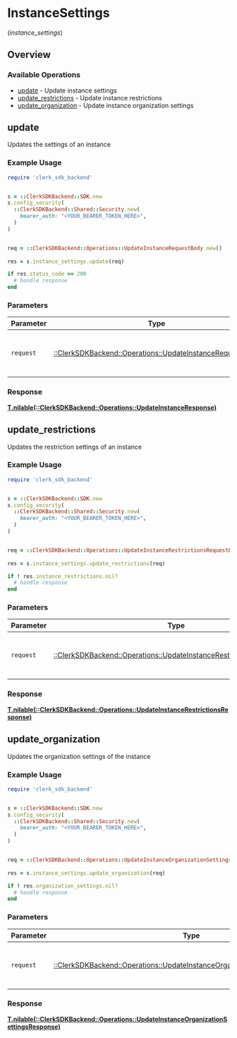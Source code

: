 # InstanceSettings
(*instance_settings*)

## Overview

### Available Operations

* [update](#update) - Update instance settings
* [update_restrictions](#update_restrictions) - Update instance restrictions
* [update_organization](#update_organization) - Update instance organization settings

## update

Updates the settings of an instance

### Example Usage

```ruby
require 'clerk_sdk_backend'


s = ::ClerkSDKBackend::SDK.new
s.config_security(
  ::ClerkSDKBackend::Shared::Security.new(
    bearer_auth: "<YOUR_BEARER_TOKEN_HERE>",
  )
)


req = ::ClerkSDKBackend::Operations::UpdateInstanceRequestBody.new()
    
res = s.instance_settings.update(req)

if res.status_code == 200
  # handle response
end

```

### Parameters

| Parameter                                                                                                        | Type                                                                                                             | Required                                                                                                         | Description                                                                                                      |
| ---------------------------------------------------------------------------------------------------------------- | ---------------------------------------------------------------------------------------------------------------- | ---------------------------------------------------------------------------------------------------------------- | ---------------------------------------------------------------------------------------------------------------- |
| `request`                                                                                                        | [::ClerkSDKBackend::Operations::UpdateInstanceRequestBody](../../models/operations/updateinstancerequestbody.md) | :heavy_check_mark:                                                                                               | The request object to use for the request.                                                                       |

### Response

**[T.nilable(::ClerkSDKBackend::Operations::UpdateInstanceResponse)](../../models/operations/updateinstanceresponse.md)**



## update_restrictions

Updates the restriction settings of an instance

### Example Usage

```ruby
require 'clerk_sdk_backend'


s = ::ClerkSDKBackend::SDK.new
s.config_security(
  ::ClerkSDKBackend::Shared::Security.new(
    bearer_auth: "<YOUR_BEARER_TOKEN_HERE>",
  )
)


req = ::ClerkSDKBackend::Operations::UpdateInstanceRestrictionsRequestBody.new()
    
res = s.instance_settings.update_restrictions(req)

if ! res.instance_restrictions.nil?
  # handle response
end

```

### Parameters

| Parameter                                                                                                                                | Type                                                                                                                                     | Required                                                                                                                                 | Description                                                                                                                              |
| ---------------------------------------------------------------------------------------------------------------------------------------- | ---------------------------------------------------------------------------------------------------------------------------------------- | ---------------------------------------------------------------------------------------------------------------------------------------- | ---------------------------------------------------------------------------------------------------------------------------------------- |
| `request`                                                                                                                                | [::ClerkSDKBackend::Operations::UpdateInstanceRestrictionsRequestBody](../../models/operations/updateinstancerestrictionsrequestbody.md) | :heavy_check_mark:                                                                                                                       | The request object to use for the request.                                                                                               |

### Response

**[T.nilable(::ClerkSDKBackend::Operations::UpdateInstanceRestrictionsResponse)](../../models/operations/updateinstancerestrictionsresponse.md)**



## update_organization

Updates the organization settings of the instance

### Example Usage

```ruby
require 'clerk_sdk_backend'


s = ::ClerkSDKBackend::SDK.new
s.config_security(
  ::ClerkSDKBackend::Shared::Security.new(
    bearer_auth: "<YOUR_BEARER_TOKEN_HERE>",
  )
)


req = ::ClerkSDKBackend::Operations::UpdateInstanceOrganizationSettingsRequestBody.new()
    
res = s.instance_settings.update_organization(req)

if ! res.organization_settings.nil?
  # handle response
end

```

### Parameters

| Parameter                                                                                                                                                | Type                                                                                                                                                     | Required                                                                                                                                                 | Description                                                                                                                                              |
| -------------------------------------------------------------------------------------------------------------------------------------------------------- | -------------------------------------------------------------------------------------------------------------------------------------------------------- | -------------------------------------------------------------------------------------------------------------------------------------------------------- | -------------------------------------------------------------------------------------------------------------------------------------------------------- |
| `request`                                                                                                                                                | [::ClerkSDKBackend::Operations::UpdateInstanceOrganizationSettingsRequestBody](../../models/operations/updateinstanceorganizationsettingsrequestbody.md) | :heavy_check_mark:                                                                                                                                       | The request object to use for the request.                                                                                                               |

### Response

**[T.nilable(::ClerkSDKBackend::Operations::UpdateInstanceOrganizationSettingsResponse)](../../models/operations/updateinstanceorganizationsettingsresponse.md)**

